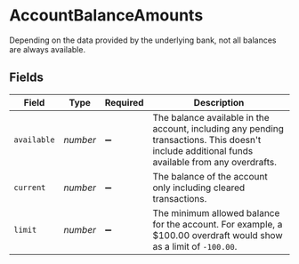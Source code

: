 # AccountBalanceAmounts

Depending on the data provided by the underlying bank, not all balances are always available.


## Fields

| Field                                                                                                                                          | Type                                                                                                                                           | Required                                                                                                                                       | Description                                                                                                                                    |
| ---------------------------------------------------------------------------------------------------------------------------------------------- | ---------------------------------------------------------------------------------------------------------------------------------------------- | ---------------------------------------------------------------------------------------------------------------------------------------------- | ---------------------------------------------------------------------------------------------------------------------------------------------- |
| `available`                                                                                                                                    | *number*                                                                                                                                       | :heavy_minus_sign:                                                                                                                             | The balance available in the account, including any pending transactions. This doesn't include additional funds available from any overdrafts. |
| `current`                                                                                                                                      | *number*                                                                                                                                       | :heavy_minus_sign:                                                                                                                             | The balance of the account only including cleared transactions.                                                                                |
| `limit`                                                                                                                                        | *number*                                                                                                                                       | :heavy_minus_sign:                                                                                                                             | The minimum allowed balance for the account. For example, a $100.00 overdraft would show as a limit of `-100.00`.                              |
